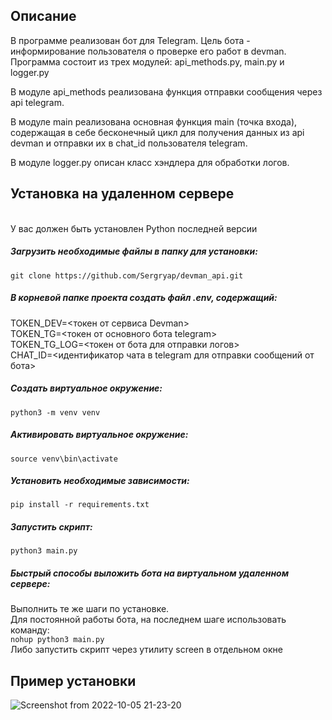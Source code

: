 <h2>Описание</h2>
В программе реализован бот для Telegram.
Цель бота - информирование пользователя о проверке его работ в devman.
Программа состоит из трех модулей: api_methods.py, main.py и logger.py

В модуле api_methods реализована функция отправки сообщения через api telegram.

В модуле main реализована основная функция main (точка входа), содержащая в себе бесконечный цикл для получения 
данных из api devman и отправки их в chat_id пользователя telegram.

В модуле logger.py описан класс хэндлера для обработки логов.

## Установка на удаленном сервере
<br> У вас должен быть установлен Python последней версии

##### Загрузить необходимые файлы в папку для установки:

`git clone https://github.com/Sergryap/devman_api.git`

##### В корневой папке проекта создать файл .env, содержащий:
TOKEN_DEV=<токен от сервиса Devman>
<br>TOKEN_TG=<токен от основного бота telegram>
<br>TOKEN_TG_LOG=<токен от бота для отправки логов>
<br>CHAT_ID=<идентификатор чата в telegram для отправки сообщений от бота>

##### Создать виртуальное окружение:
`python3 -m venv venv`
    
##### Активировать виртуальное окружение:

`source venv\bin\activate`
    
#####  Установить необходимые зависимости:

`pip install -r requirements.txt`
    
#####  Запустить скрипт:
`python3 main.py`

##### Быстрый способы выложить бота на виртуальном удаленном сервере:
Выполнить те же шаги по установке.
<br>Для постоянной работы бота, на последнем шаге использовать команду:
<br>`nohup python3 main.py`
<br>Либо запустить скрипт через утилиту screen в отдельном окне

<h2>Пример установки</h2>

![Screenshot from 2022-10-05 21-23-20](https://user-images.githubusercontent.com/99894266/194118086-0df5736e-f6f0-42f5-9413-1552cd62e592.png)
